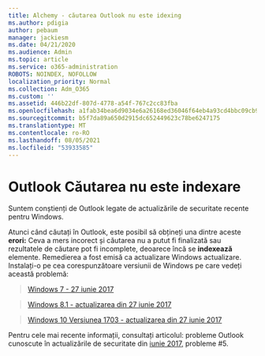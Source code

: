 ```yaml
---
title: Alchemy - căutarea Outlook nu este idexing
ms.author: pdigia
author: pebaum
manager: jackiesm
ms.date: 04/21/2020
ms.audience: Admin
ms.topic: article
ms.service: o365-administration
ROBOTS: NOINDEX, NOFOLLOW
localization_priority: Normal
ms.collection: Adm_O365
ms.custom: ''
ms.assetid: 446b22df-807d-4778-a54f-767c2cc83fba
ms.openlocfilehash: a1fab34bea6d9034e6a26168ed36046f64eb4a93cd4bbc09cb94a60c85f5585d
ms.sourcegitcommit: b5f7da89a650d2915dc652449623c78be6247175
ms.translationtype: MT
ms.contentlocale: ro-RO
ms.lasthandoff: 08/05/2021
ms.locfileid: "53933585"
---
```

# <a name="outlook-search-not-indexing"></a>Outlook Căutarea nu este indexare

Suntem conștienți de Outlook legate de actualizările de securitate recente pentru Windows.
  
Atunci când căutați în Outlook, este posibil să obțineți una dintre aceste **erori:** Ceva a mers incorect și căutarea nu a putut fi finalizată sau rezultatele de căutare pot fi incomplete, deoarece încă se **indexează** elemente. Remedierea a fost emisă ca actualizare Windows actualizare. Instalați-o pe cea corespunzătoare versiunii de Windows pe care vedeți această problemă: 
  
> [Windows 7 - 27 iunie 2017](https://support.microsoft.com/topic/june-27-2017-kb4022168-preview-of-monthly-rollup-b8e847d5-3b84-367e-4dcb-cc7a25f06d40)
    
> [Windows 8.1 - actualizarea din 27 iunie 2017](https://support.microsoft.com/topic/june-27-2017-kb4022720-preview-of-monthly-rollup-b98970bb-6f11-46c3-8681-a6b85d5d8eb4)
    
> [Windows 10 Versiunea 1703 - actualizarea din 27 iunie 2017](https://support.microsoft.com/topic/compatibility-update-for-upgrading-to-windows-10-version-1703-june-27-2017-32a45f84-19d8-2535-029c-d083b5f6765e)
    
Pentru cele mai recente informații, consultați articolul: probleme Outlook cunoscute în actualizările de securitate din [iunie 2017,](https://support.office.com/article/Outlook-known-issues-in-the-June-2017-security-updates-3F6DBFFD-8505-492D-B19F-B3B89369ED9B.aspx) probleme #5. 
  

